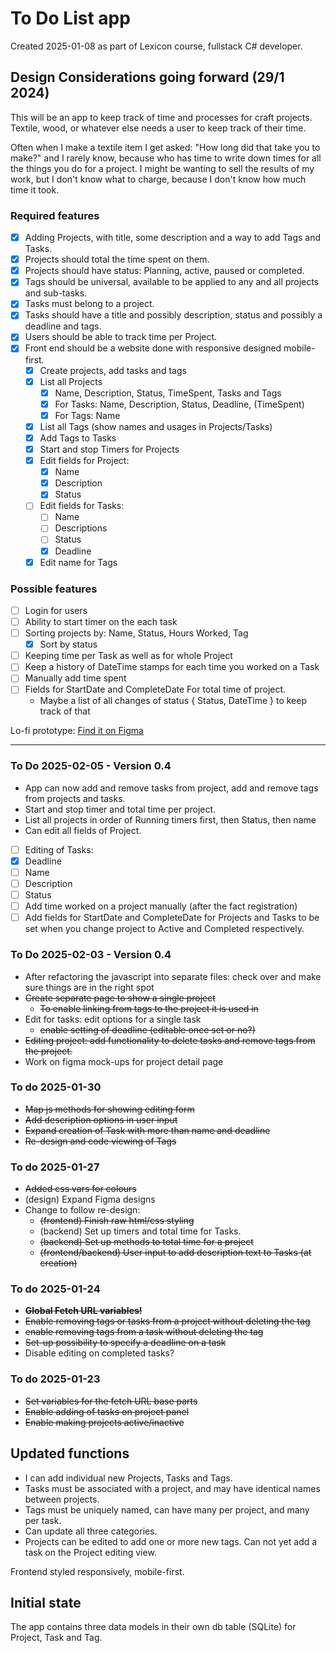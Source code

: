 # To Do List app
Created 2025-01-08 as part of Lexicon course, fullstack C# developer.

## Design Considerations going forward (29/1 2024)
This will be an app to keep track of time and processes for craft projects. Textile, wood, or whatever else needs a user to keep track of their time.

Often when I make a textile item I get asked: "How long did that take you to make?" and I rarely know, because who has time to write down times for all
the things you do for a project. I might be wanting to sell the results of my work, but I don't know what to charge, because I don't know how much time
it took.

### Required features
- [x] Adding Projects, with title, some description and a way to add Tags and Tasks.
- [x] Projects should total the time spent on them.
- [x] Projects should have status: Planning, active, paused or completed.
- [X] Tags should be universal, available to be applied to any and all projects and sub-tasks.
- [X] Tasks must belong to a project.
- [x] Tasks should have a title and possibly description, status and possibly a deadline and tags.
- [x] Users should be able to track time per Project.
- [x] Front end should be a website done with responsive designed mobile-first.
   - [x] Create projects, add tasks and tags
   - [x] List all Projects
     - [X] Name, Description, Status, TimeSpent, Tasks and Tags
     - [X] For Tasks: Name, Description, Status, Deadline, (TimeSpent)
     - [X] For Tags: Name
   - [X] List all Tags (show names and usages in Projects/Tasks)
   - [X] Add Tags to Tasks
   - [x] Start and stop Timers for Projects
   - [x] Edit fields for Project:
      - [x] Name
      - [x] Description
      - [x] Status
   - [ ] Edit fields for Tasks:
      - [ ] Name
      - [ ] Descriptions
      - [ ] Status
      - [x] Deadline
   - [x] Edit name for Tags

### Possible features
- [ ] Login for users
- [ ] Ability to start timer on the each task
- [ ] Sorting projects by: Name, Status, Hours Worked, Tag
    - [x] Sort by status
- [ ] Keeping time per Task as well as for whole Project
- [ ] Keep a history of DateTime stamps for each time you worked on a Task
- [ ] Manually add time spent
- [ ] Fields for StartDate and CompleteDate For total time of project.
   - Maybe a list of all changes of status { Status, DateTime } to keep track of that

Lo-fi prototype: [Find it on Figma](https://www.figma.com/proto/CZhjlhFft9ezpkyJNBcyUX/Crafting-To-Do?node-id=17-78&t=J5iyQDHvTie9OMjz-1&scaling=min-zoom&content-scaling=fixed&page-id=0%3A1&starting-point-node-id=17%3A77)

--------------------------------------------------
### To Do 2025-02-05 - Version 0.4
* App can now add and remove tasks from project, add and remove tags from projects and tasks.
* Start and stop timer and total time per project.
* List all projects in order of Running timers first, then Status, then name
* Can edit all fields of Project.
- [ ]  Editing of Tasks:
  - [x] Deadline
  - [ ] Name
  - [ ] Description
  - [ ] Status
- [ ] Add time worked on a project manually (after the fact registration)
- [ ] Add fields for StartDate and CompleteDate for Projects and Tasks to be set when you change project to Active and Completed respectively.

### To Do 2025-02-03 - Version 0.4
* After refactoring the javascript into separate files: check over and make sure things are in the right spot
* ~~Create separate page to show a single project~~
  * ~~To enable linking from tags to the project it is used in~~
* Edit for tasks: edit options for a single task
   * ~~enable setting of deadline (editable once set or no?)~~
* ~~Editing project: add functionality to delete tasks and remove tags from the project.~~
* Work on figma mock-ups for project detail page

### To do 2025-01-30
* ~~Map js methods for showing editing form~~
* ~~Add description options in user input~~
* ~~Expand creation of Task with more than name and deadline~~
* ~~Re-design and code viewing of Tags~~

### To do 2025-01-27
* ~~Added css vars for colours~~ 
* (design) Expand Figma designs
* Change to follow re-design:
  * ~~(frontend) Finish raw html/css styling~~
  * (backend) Set up timers and total time for Tasks.
  * ~~(backend) Set up methods to total time for a project~~
  * ~~(frontend/backend) User input to add description text to Tasks (at creation)~~

### To do 2025-01-24
* ~~**Global Fetch URL variables!**~~
* ~~Enable removing tags or tasks from a project without deleting the tag~~
* ~~enable removing tags from a task without deleting the tag~~
* ~~Set-up possibility to specify a deadline on a task~~
* Disable editing on completed tasks?

### To do 2025-01-23
* ~~Set variables for the fetch URL base parts~~
* ~~Enable adding of tasks on project panel~~
* ~~Enable making projects active/inactive~~

## Updated functions
* I can add individual new Projects, Tasks and Tags. 
* Tasks must be associated with a project, and may have identical names between projects.
* Tags must be uniquely named, can have many per project, and many per task.
* Can update all three categories.
* Projects can be edited to add one or more new tags. Can not yet add a task on the Project editing view.

Frontend styled responsively, mobile-first.

## Initial state
The app contains three data models in their own db table (SQLite) for Project, Task and Tag. 
